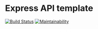 # Express API template
[![Build Status](https://app.travis-ci.com/anhcrab/express-api-template.svg?token=WNeaC82CbFnZQMAcq8SJ&branch=main)](https://app.travis-ci.com/anhcrab/express-api-template)
[![Maintainability](https://api.codeclimate.com/v1/badges/cec85a6dbccb0dfc2978/maintainability)](https://codeclimate.com/github/anhcrab/express-api-template/maintainability)
